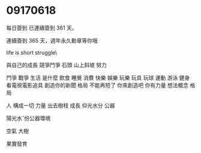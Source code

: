 # 09170618
每日簽到
已連續簽到 361 天。

連續簽到 365 天，週年永久勳章等你哦


life
is short
struggle\

與自己的成長 競爭鬥爭 石頭 山上斜坡
努力

鬥爭 戰爭
生活
是什麼
飲食 睡覺
 消費 快樂 娛樂 玩樂 玩具
  玩球
  運動
  游泳 健身
   看電視電影追具
   創造你的新聞 格局 不能再短了
   你來創造吧
   你有力量 想法概念
   格局

   人 構成一切
   力量 出去樹枝
   成長
   仰光水分 公器

   陽光水ˇ份公器環境

   空氣
   大樹 

   果實發育
   
